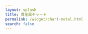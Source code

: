 ```yaml
---
layout: splash
title: 貴金属チャート
permalink: /widget/chart-metal.html
search: false
---
```

<div id="rate_pc" style="height:85vh;">
<!-- TradingView Widget BEGIN -->
<script type="text/javascript" src="https://s3.tradingview.com/tv.js"></script>
<script type="text/javascript">
new TradingView.widget({
  "autosize": true,
  "symbol": "XAUUSD/31.1035*USDJPY",
  "interval": "D",
  "timezone": "Asia/Tokyo",
  "theme": "Light",
  "style": "1",
  "locale": "ja",
  "toolbar_bg": "#f1f3f6",
  "enable_publishing": false,
  "withdateranges": true,
  "allow_symbol_change": false,
  "watchlist": [
    "XAUUSD/31.1035*USDJPY",
    "XPTUSD/31.1035*USDJPY"
  ],
  "show_popup_button": true,
  "popup_width": "1200",
  "popup_height": "700",
  "referral_id": "3971"
});
</script>
<!-- TradingView Widget END -->
</div>